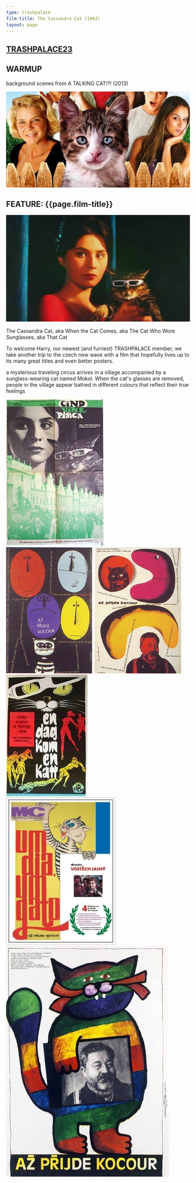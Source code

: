```yaml
---
type: trashpalace
film-title: The Cassandra Cat (1963)
layout: page
---
```


## [TRASHPALACE23]({{page.url}})

## WARMUP
 background scenes from A TALKING CAT!?! (2013)

![warmupfilm](/images/trashpalace/TP23-warmup0.jpg)

## FEATURE: {{page.film-title}}

![poster](/images/trashpalace/TP23-6.jpg)

The Cassandra Cat, aka When the Cat Comes, aka The Cat Who Wore Sunglasses, aka That Cat

To welcome Harry, our newest (and furriest) TRASHPALACE member, we take another trip to the czech new wave with a film that hopefully lives up to its many great titles and even better posters.

a mysterious traveling circus arrives in a village accompanied by a sunglass-wearing cat named Mokol. When the cat's glasses are removed, people in the village appear bathed in different colours that reflect their true feelings

![poster](/images/trashpalace/TP23-0.jpg)
![poster](/images/trashpalace/TP23-1.jpg)
![poster](/images/trashpalace/TP23-2.jpg)
![poster](/images/trashpalace/TP23-3.jpg)
![poster](/images/trashpalace/TP23-4.jpg)
![poster](/images/trashpalace/TP23-5.jpg)




